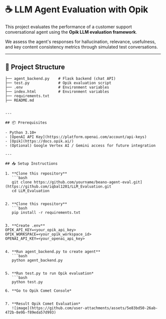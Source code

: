 # ☕ LLM Agent Evaluation with Opik

This project evaluates the performance of a customer support conversational agent  using the **Opik LLM evaluation framework**.

We assess the agent's responses for hallucination, relevance, usefulness, and key content consistency metrics through simulated test conversations.

---

## 📑 Project Structure

```plaintext
├── agent_backend.py    # Flask backend (chat API)
├── test.py             # Opik evaluation script
├── .env                # Environment variables
├── index.html          # Environment variables
├── requirements.txt
├── README.md


---

## 📦 Prerequisites

- Python 3.10+
- [OpenAI API Key](https://platform.openai.com/account/api-keys)
- [Opik](https://docs.opik.ai/)
- (Optional) Google Vertex AI / Gemini access for future integration

---

## 📥 Setup Instructions

1. **Clone this repository**
   ```bash
   git clone https://github.com/yourname/beano-agent-eval.git](https://github.com/iqbal1201/LLM_Evaluation.git
   cd LLM_Evaluation


2. **Clone this repository**
   ```bash
   pip install -r requirements.txt


3. **Create .env**
OPIK_API_KEY=<your_opik_api_key>
OPIK_WORKSPACE=<your_opik_workspace_id>
OPENAI_API_KEY=<your_openai_api_key>


4. **Run agent_backend.py to create agent**
   ```bash
   python agent_backend.py


5. **Run test.py to run Opik evaluation*
   ```bash
   python test.py

6. **Go to Opik Comet Console*
  

7. **Result Opik Comet Evaluation*
   ![image](https://github.com/user-attachments/assets/5e83bd50-26ab-472b-8e9b-f89eda57d993)



